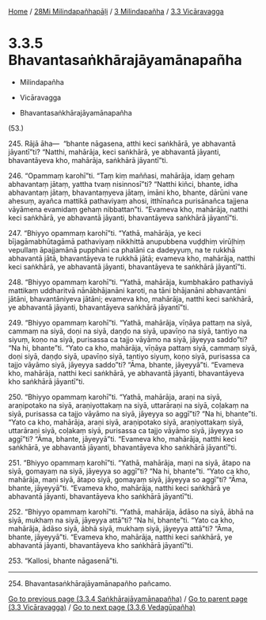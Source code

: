 
[Home](/) / [28Mi Milindapañhapāḷi](../../../28Mi.md) / [3 Milindapañha](../../3.md) / [3.3 Vicāravagga](../3.3.md)

# 3.3.5 Bhavantasaṅkhārajāyamānapañha

* Milindapañha

* Vicāravagga

* Bhavantasaṅkhārajāyamānapañha

(53.)

245\. Rājā āha—  “bhante nāgasena, atthi keci saṅkhārā, ye abhavantā jāyantī”ti? “Natthi, mahārāja, keci saṅkhārā, ye abhavantā jāyanti, bhavantāyeva kho, mahārāja, saṅkhārā jāyantī”ti.

246\. “Opammaṃ karohī”ti. “Taṃ kiṃ maññasi, mahārāja, idaṃ gehaṃ abhavantaṃ jātaṃ, yattha tvaṃ nisinnosī”ti? “Natthi kiñci, bhante, idha abhavantaṃ jātaṃ, bhavantaṃyeva jātaṃ, imāni kho, bhante, dārūni vane ahesuṃ, ayañca mattikā pathaviyaṃ ahosi, itthīnañca purisānañca tajjena vāyāmena evamidaṃ gehaṃ nibbattan”ti. “Evameva kho, mahārāja, natthi keci saṅkhārā, ye abhavantā jāyanti, bhavantāyeva saṅkhārā jāyantī”ti.

247\. “Bhiyyo opammaṃ karohī”ti. “Yathā, mahārāja, ye keci bījagāmabhūtagāmā pathaviyaṃ nikkhittā anupubbena vuḍḍhiṃ virūḷhiṃ vepullaṃ āpajjamānā pupphāni ca phalāni ca dadeyyuṃ, na te rukkhā abhavantā jātā, bhavantāyeva te rukkhā jātā; evameva kho, mahārāja, natthi keci saṅkhārā, ye abhavantā jāyanti, bhavantāyeva te saṅkhārā jāyantī”ti.

248\. “Bhiyyo opammaṃ karohī”ti. “Yathā, mahārāja, kumbhakāro pathaviyā mattikaṃ uddharitvā nānābhājanāni karoti, na tāni bhājanāni abhavantāni jātāni, bhavantāniyeva jātāni; evameva kho, mahārāja, natthi keci saṅkhārā, ye abhavantā jāyanti, bhavantāyeva saṅkhārā jāyantī”ti.

249\. “Bhiyyo opammaṃ karohī”ti. “Yathā, mahārāja, vīṇāya pattaṃ na siyā, cammaṃ na siyā, doṇi na siyā, daṇḍo na siyā, upavīṇo na siyā, tantiyo na siyuṃ, koṇo na siyā, purisassa ca tajjo vāyāmo na siyā, jāyeyya saddo”ti? “Na hi, bhante”ti. “Yato ca kho, mahārāja, vīṇāya pattaṃ siyā, cammaṃ siyā, doṇi siyā, daṇḍo siyā, upavīṇo siyā, tantiyo siyuṃ, koṇo siyā, purisassa ca tajjo vāyāmo siyā, jāyeyya saddo”ti? “Āma, bhante, jāyeyyā”ti. “Evameva kho, mahārāja, natthi keci saṅkhārā, ye abhavantā jāyanti, bhavantāyeva kho saṅkhārā jāyantī”ti.

250\. “Bhiyyo opammaṃ karohī”ti. “Yathā, mahārāja, araṇi na siyā, araṇipotako na siyā, araṇiyottakaṃ na siyā, uttarāraṇi na siyā, coḷakaṃ na siyā, purisassa ca tajjo vāyāmo na siyā, jāyeyya so aggī”ti? “Na hi, bhante”ti. “Yato ca kho, mahārāja, araṇi siyā, araṇipotako siyā, araṇiyottakaṃ siyā, uttarāraṇi siyā, coḷakaṃ siyā, purisassa ca tajjo vāyāmo siyā, jāyeyya so aggī”ti? “Āma, bhante, jāyeyyā”ti. “Evameva kho, mahārāja, natthi keci saṅkhārā, ye abhavantā jāyanti, bhavantāyeva kho saṅkhārā jāyantī”ti.

251\. “Bhiyyo opammaṃ karohī”ti. “Yathā, mahārāja, maṇi na siyā, ātapo na siyā, gomayaṃ na siyā, jāyeyya so aggī”ti? “Na hi, bhante”ti. “Yato ca kho, mahārāja, maṇi siyā, ātapo siyā, gomayaṃ siyā, jāyeyya so aggī”ti? “Āma, bhante, jāyeyyā”ti. “Evameva kho, mahārāja, natthi keci saṅkhārā ye abhavantā jāyanti, bhavantāyeva kho saṅkhārā jāyantī”ti.

252\. “Bhiyyo opammaṃ karohī”ti. “Yathā, mahārāja, ādāso na siyā, ābhā na siyā, mukhaṃ na siyā, jāyeyya attā”ti? “Na hi, bhante”ti. “Yato ca kho, mahārāja, ādāso siyā, ābhā siyā, mukhaṃ siyā, jāyeyya attā”ti? “Āma, bhante, jāyeyyā”ti. “Evameva kho, mahārāja, natthi keci saṅkhārā, ye abhavantā jāyanti, bhavantāyeva kho saṅkhārā jāyantī”ti.

253\. “Kallosi, bhante nāgasenā”ti.

---

254\. Bhavantasaṅkhārajāyamānapañho pañcamo.



[Go to previous page (3.3.4 Saṅkhārajāyamānapañha)](3.3.4.md) / [Go to parent page (3.3 Vicāravagga)](../3.3.md) / [Go to next page (3.3.6 Vedagūpañha)](3.3.6.md)


